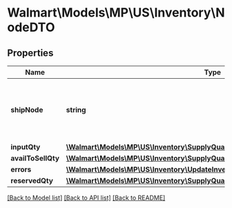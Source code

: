 # Walmart\Models\MP\US\Inventory\NodeDTO

## Properties

Name | Type | Description | Notes
------------ | ------------- | ------------- | -------------
**shipNode** | **string** | ShipNode Id of the ship node for which the inventory is requested | [optional]
**inputQty** | [**\Walmart\Models\MP\US\Inventory\SupplyQuantity**](SupplyQuantity.md) |  | [optional]
**availToSellQty** | [**\Walmart\Models\MP\US\Inventory\SupplyQuantity**](SupplyQuantity.md) |  | [optional]
**errors** | [**\Walmart\Models\MP\US\Inventory\UpdateInventoriesResponseNodeDTOErrorsInner[]**](UpdateInventoriesResponseNodeDTOErrorsInner.md) |  | [optional]
**reservedQty** | [**\Walmart\Models\MP\US\Inventory\SupplyQuantity**](SupplyQuantity.md) |  | [optional]


[[Back to Model list]](./) [[Back to API list]](../../../../../README.md#supported-apis) [[Back to README]](../../../../../README.md)
